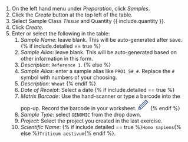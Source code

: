 1. On the left hand menu under _Preparation_, click _Samples_.
1. Click the _Create_ button at the top left of the table.
1. Select Sample Class _Tissue_ and Quantity {{ include.quantity }}.
1. Click _Create_.
1. Enter or select the following in the table:
    1. _Sample Name_: leave blank. This will be auto-generated after save.
{% if include.detailed == true %}
    1. _Sample Alias_: leave blank. This will be auto-generated based on other
       information in this form.
    1. _Description_: `Reference 1`.
{% else %}
    1. _Sample Alias_: enter a sample alias like `PRO1_S#_#`. Replace the `#`
       symbol with numbers of your choosing.
    1. _Description_: `Wheat`
{% endif %}
    1. _Date of Receipt_: Select a date
{% if include.detailed == true %}
    1. _Matrix Barcode_: Use the hand-scanner or type a barcode into the pop-up.
       Record the barcode in your worksheet. <img src="pics/blue_pencil.png">
{% endif %}
    1. _Sample Type_: select `GENOMIC` from the drop down.
    1. _Project_: Select the project you created in the last exercise.
    1. _Scientific Name_: {% if include.detailed == true %}`Homo sapiens`{% else %}`Triticum aestivum`{% endif %}.
